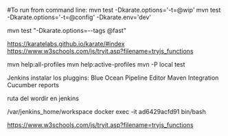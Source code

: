 #To run from command line:
mvn test -Dkarate.options='-t=@wip'
mvn test -Dkarate.options='-t=@config' -Dkarate.env='dev'


mvn test "-Dkarate.options=--tags @fast"

https://karatelabs.github.io/karate/#index
https://www.w3schools.com/js/tryit.asp?filename=tryjs_functions


mvn help:all-profiles
mvn help:active-profiles
mvn -P local test

Jenkins
instalar los pluggins:
Blue Ocean Pipeline Editor
Maven Integration
Cucumber reports

ruta del wordir en  jenkins

/var/jenkins_home/workspace
docker exec -it ad6429acfd91 bin/bash



https://www.w3schools.com/js/tryit.asp?filename=tryjs_functions



